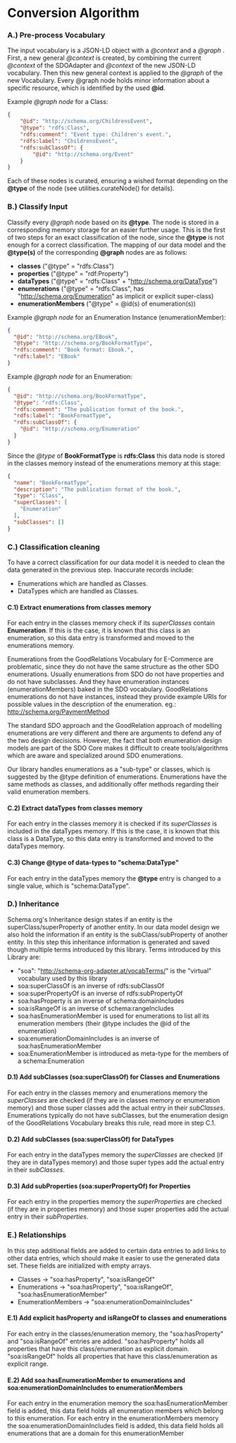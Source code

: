 # Conversion Algorithm

### A.) Pre-process Vocabulary
The input vocabulary is a JSON-LD object with a _@context_ and a _@graph_ .
First, a new general _@context_ is created, by combining the current _@context_ of the SDOAdapter and  _@context_ of the new JSON-LD vocabulary. Then this new general context is applied to the _@graph_ of the new Vocabulary. Every @graph node holds minor information about a specific resource, which is identified by the used **@id**. 

Example _@graph node_ for a Class:
```JSON
{
    "@id": "http://schema.org/ChildrensEvent",
    "@type": "rdfs:Class",
    "rdfs:comment": "Event type: Children's event.",
    "rdfs:label": "ChildrensEvent",
    "rdfs:subClassOf": {
        "@id": "http://schema.org/Event"
    }
}
```

Each of these nodes is curated, ensuring a wished format depending on the **@type** of the node (see utilities.curateNode() for details).

### B.) Classify Input
Classify every _@graph_ node based on its **@type**. The node is stored in a corresponding memory storage for an easier further usage. This is the first of two steps for an exact classification of the node, since the **@type** is not enough for a correct classification. The mapping of our data model and the **@type(s)** of the corresponding **@graph** nodes are as follows:

- **classes** ("@type" = "rdfs:Class")
- **properties** ("@type" = "rdf:Property")
- **dataTypes** ("@type" = "rdfs:Class" + "http://schema.org/DataType")
- **enumerations** ("@type" = "rdfs:Class", has "http://schema.org/Enumeration" as implicit or explicit super-class)
- **enumerationMembers** ("@type" = @id(s) of enumeration(s))

Example _@graph node_ for an Enumeration Instance (enumerationMember):
```JSON
{
  "@id": "http://schema.org/EBook",
  "@type": "http://schema.org/BookFormatType",
  "rdfs:comment": "Book format: Ebook.",
  "rdfs:label": "EBook"
}
```
Example _@graph node_ for an Enumeration:
```JSON
{
  "@id": "http://schema.org/BookFormatType",
  "@type": "rdfs:Class",
  "rdfs:comment": "The publication format of the book.",
  "rdfs:label": "BookFormatType",
  "rdfs:subClassOf": {
    "@id": "http://schema.org/Enumeration"
  }
}
```

Since the _@type_ of **BookFormatType** is **rdfs:Class** this data node is stored in the classes memory instead of the enumerations memory at this stage:
```JSON
{
  "name": "BookFormatType",
  "description": "The publication format of the book.",
  "type": "Class",
  "superClasses": [
    "Enumeration"
  ],
  "subClasses": []
}
```

### C.) Classification cleaning
To have a correct classification for our data model it is needed to clean the data generated in the previous step. Inaccurate records include:

- Enumerations which are handled as Classes.
- DataTypes which are handled as Classes.
 
#### C.1) Extract enumerations from classes memory 
 For each entry in the classes memory check if its _superClasses_ contain **Enumeration**. If this is the case, it is known that this class is an enumeration, so this data entry is transformed and moved to the enumerations memory.
  
 Enumerations from the GoodRelations Vocabulary for E-Commerce are problematic, since they do not have the same structure as the other SDO enumerations. Usually enumerations from SDO do not have properties and do not have subclasses. And they have enumeration instances (enumerationMembers) baked in the SDO vocabulary. GoodRelations enumerations do not have instances, instead they provide example URIs for possible values in the description of the enumeration. eg.: http://schema.org/PaymentMethod 
 
 The standard SDO approach and the GoodRelation approach of modelling enumerations are very different and there are arguments to defend any of the two design decisions. However, the fact that both enumeration design models are part of the SDO Core makes it difficult to create tools/algorithms which are aware and specialized around SDO enumerations.
 
 Our library handles enumerations as a "sub-type" or classes, which is suggested by the @type definition of enumerations. Enumerations have the same methods as classes, and additionally offer methods regarding their valid enumeration members.
 
#### C.2) Extract dataTypes from classes memory 
 For each entry in the classes memory it is checked if its _superClasses_ is included in the dataTypes memory. If this is the case, it is known that this class is a DataType, so this data entry is transformed and moved to the dataTypes memory.
  
   
#### C.3) Change @type of data-types to "schema:DataType"
 For each entry in the dataTypes memory the **@type** entry is changed to a single value, which is "schema:DataType".
  
  
### D.) Inheritance
 Schema.org's Inheritance design states if an entity is the superClass/superProperty of another entity. In our data model design we also hold the information if an entity is the subClass/subProperty of another entity. In this step this inheritance information is generated and saved though multiple terms introduced by this library.
 Terms introduced by this Library are:
 - "soa": "http://schema-org-adapter.at/vocabTerms/" is the "virtual" vocabulary used by this library
 - soa:superClassOf is an inverse of rdfs:subClassOf
 - soa:superPropertyOf is an inverse of rdfs:subPropertyOf
 - soa:hasProperty is an inverse of schema:domainIncludes
 - soa:isRangeOf is an inverse of schema:rangeIncludes
 - soa:hasEnumerationMember is used for enumerations to list all its enumeration members (their @type includes the @id of the enumeration)
 - soa:enumerationDomainIncludes is an inverse of soa:hasEnumerationMember
 - soa:EnumerationMember is introduced as meta-type for the members of a schema:Enumeration
 
#### D.1) Add subClasses (soa:superClassOf) for Classes and Enumerations
For each entry in the classes memory and enumerations memory the _superClasses_ are checked (if they are in classes memory or enumeration memory) and those super classes add the actual entry in their _subClasses_. Enumerations typically do not have subClasses, but the enumeration design of the GoodRelations Vocabulary breaks this rule, read more in step C.1. 

#### D.2) Add subClasses (soa:superClassOf) for DataTypes
For each entry in the dataTypes memory the _superClasses_ are checked (if they are in dataTypes memory) and those super types add the actual entry in their _subClasses_.

#### D.3) Add subProperties (soa:superPropertyOf) for Properties
For each entry in the properties memory the _superProperties_ are checked (if they are in properties memory) and those super properties add the actual entry in their _subProperties_.
 
### E.) Relationships
In this step additional fields are added to certain data entries to add links to other data entries, which should make it easier to use the generated data set. These fields are initialized with empty arrays.

- Classes -> "soa:hasProperty", "soa:isRangeOf"
- Enumerations -> "soa:hasProperty", "soa:isRangeOf", "soa:hasEnumerationMember"
- EnumerationMembers -> "soa:enumerationDomainIncludes"
  
#### E.1) Add explicit hasProperty and isRangeOf to classes and enumerations
 For each entry in the classes/enumeration memory, the "soa:hasProperty" and "soa:isRangeOf" entries are added. "soa:hasProperty" holds all properties that have this class/enumeration as explicit domain. "soa:isRangeOf" holds all properties that have this class/enumeration as explicit range.
 
  
#### E.2) Add soa:hasEnumerationMember to enumerations and soa:enumerationDomainIncludes to enumerationMembers
 For each entry in the enumeration memory the soa:hasEnumerationMember field is added, this data field holds all enumeration members which belong to this enumeration.
 For each entry in the enumerationMembers memory the soa:enumerationDomainIncludes field is added, this data field holds all enumerations that are a domain for this enumerationMember
  